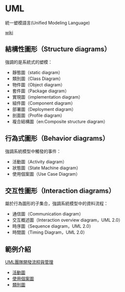 # UML
統一塑模語言(Unified Modeling Language)

[wiki](https://zh.wikipedia.org/wiki/%E7%BB%9F%E4%B8%80%E5%BB%BA%E6%A8%A1%E8%AF%AD%E8%A8%80)

## 結構性圖形（Structure diagrams）
強調的是系統式的塑模：

* 靜態圖（static diagram）
* 類別圖（Class Diagram）
* 物件圖（Object diagram）
* 套件圖（Package diagram）
* 實現圖（implementation diagram）
* 組件圖（Component diagram）
* 部署圖（Deployment diagram）
* 剖面圖（Profile diagram）
* 複合結構圖（en:Composite structure diagram）

## 行為式圖形（Behavior diagrams）
強調系統模型中觸發的事件：

* 活動圖（Activity diagram）
* 狀態圖（State Machine diagram）
* 使用個案圖（Use Case Diagram）

## 交互性圖形（Interaction diagrams）
屬於行為圖形的子集合，強調系統模型中的資料流程：

* 通信圖（Communication diagram）
* 交互概述圖（Interaction overview diagram，UML 2.0）
* 時序圖（Sequence diagram，UML 2.0）
* 時間圖（Timing Diagram，UML 2.0）


## 範例介紹
[UML團隊開發流程與管理](http://www.books.com.tw/products/0010513353)

 * [活動圖](Docs/ActivityDiagram.md)
 * [使用個案圖](Docs/UserCaseDiagram.md)
 * [類別圖](Docs/ClassDiagram.md)



